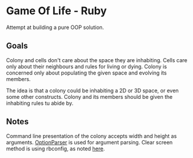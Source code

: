 # Game Of Life - Ruby
Attempt at building a pure OOP solution.

## Goals
Colony and cells don't care about the space they are inhabiting.
Cells care only about their neighbours and rules for living or dying.
Colony is concerned only about populating the given space and evolving its members.

The idea is that a colony could be inhabiting a 2D or 3D space, or even some other constructs.
Colony and its members should be given the inhabiting rules tu abide by.

## Notes
Command line presentation of the colony accepts width and height as arguments.
[OptionParser](http://www.ruby-doc.org/stdlib-1.9.3/libdoc/optparse/rdoc/OptionParser.html) is used for argument parsing.
Clear screen method is using rbconfig, as noted [here](http://www.ruby-forum.com/topic/86488).
